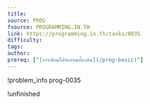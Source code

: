 ```yaml
---
title: 
source: PROG
fsource: PROGRAMMING.IN.TH
link: https://programming.in.th/tasks/0035
difficulty: 
tags: 
author: 
prereq: ["[การเขียนโปรแกรมเบื้องต้น](/prog-basic)"]
---
```


!problem_info prog-0035

!unfinished
